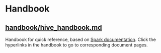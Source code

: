 # Handbook

## [handbook/hive_handbook.md](https://github.com/alvinloong/spark/blob/master/handbook/spark_handbook.md)

Handbook for quick reference, based on [Spark documentation](https://spark.apache.org/docs/2.4.6/). Click the hyperlinks in the handbook to go to corresponding document pages.